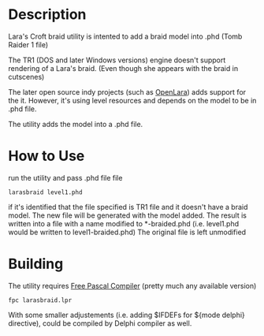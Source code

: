 # Description
Lara's Croft braid utility is intented to add a braid model into .phd (Tomb Raider 1 file)

The TR1 (DOS and later Windows versions) engine doesn't support rendering of a Lara's braid.
(Even though she appears with the braid in cutscenes)

The later open source indy projects (such as [OpenLara](https://github.com/XProger/OpenLara)) adds support for the it.
However, it's using level resources and depends on the model to be in .phd file.

The utility adds the model into a .phd file.


# How to Use

run the utility and pass .phd file file

`larasbraid level1.phd`

if it's identified that the file specified is TR1 file and it doesn't have a braid model.
The new file will be generated with the model added. The result is written into a file with a name modified to *-braided.phd
(i.e. level1.phd would be written to level1-braided.phd)
The original file is left unmodified
                                    
# Building

The utility requires [Free Pascal Compiler](http://freepascal.org) (pretty much any available version)

`fpc larasbraid.lpr`

With some smaller adjustements (i.e. adding $IFDEFs for ${mode delphi} directive), could be 
compiled by Delphi compiler as well.
